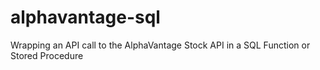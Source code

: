 # alphavantage-sql
Wrapping an API call to the AlphaVantage Stock API in a SQL Function or Stored Procedure
